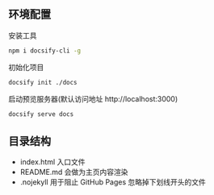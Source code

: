 ## 环境配置

安装工具

```bash
npm i docsify-cli -g
```

初始化项目

```bash
docsify init ./docs
```

启动预览服务器(默认访问地址 http://localhost:3000)

```bash
docsify serve docs
```

## 目录结构

- index.html 入口文件
- README.md 会做为主页内容渲染
- .nojekyll 用于阻止 GitHub Pages 忽略掉下划线开头的文件
